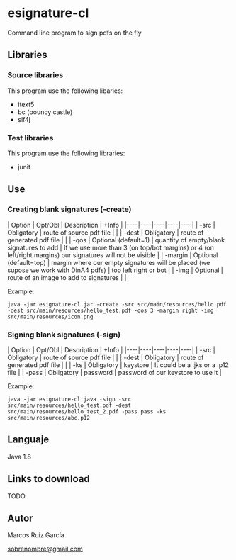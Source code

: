 # esignature-cl

Command line program to sign pdfs on the fly

## Libraries

### Source libraries

This program use the following libaries:

- itext5
- bc (bouncy castle)
- slf4j

### Test libraries

This program use the following libraries:

- junit

## Use

### Creating blank signatures (-create)

| Option | Opt/Obl | Description | +Info |
|----|----|----|----|----|
| -src | Obligatory | route of source pdf file |  |
| -dest | Obligatory | route of generated pdf file |  |
| -qos | Optional (default=1) | quantity of empty/blank signatures to add | If we use more than 3 (on top/bot margins) or 4 (on left/right margins) our signatures will not be visible |
| -margin | Optional (default=top) | margin where our empty signatures will be placed (we supose we work with DinA4 pdfs) | top left right or bot |
| -img | Optional | route of an image to add to signatures |  |

Example:

~~~
java -jar esignature-cl.jar -create -src src/main/resources/hello.pdf -dest src/main/resources/hello_test.pdf -qos 3 -margin right -img src/main/resources/icon.png
~~~

### Signing blank signatures (-sign)

| Option | Opt/Obl | Description | +Info |
|----|----|----|----|----|
| -src | Obligatory | route of source pdf file |  |
| -dest | Obligatory |   route of generated pdf file |  |
| -ks | Obligatory | keystore | It could be a .jks or a .p12 file |
| -pass | Obligatory | password | password of our keystore to use it |

Example:

~~~
java -jar esignature-cl.java -sign -src src/main/resources/hello_test.pdf -dest src/main/resources/hello_test_2.pdf -pass pass -ks src/main/resources/abc.p12
~~~

## Languaje

Java 1.8

## Links to download

TODO

## Autor

Marcos Ruiz García

sobrenombre@gmail.com
